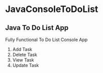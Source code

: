 ﻿# JavaConsoleToDoList

<h2> Java To Do List App</h2>
<p></p>Fully Functional To Do List Console App</p>
<ol>
<li>Add Task</li>
<li>Delete Task</li>
<li>View Task</li>
<li>Update Task</li>
</ol>


